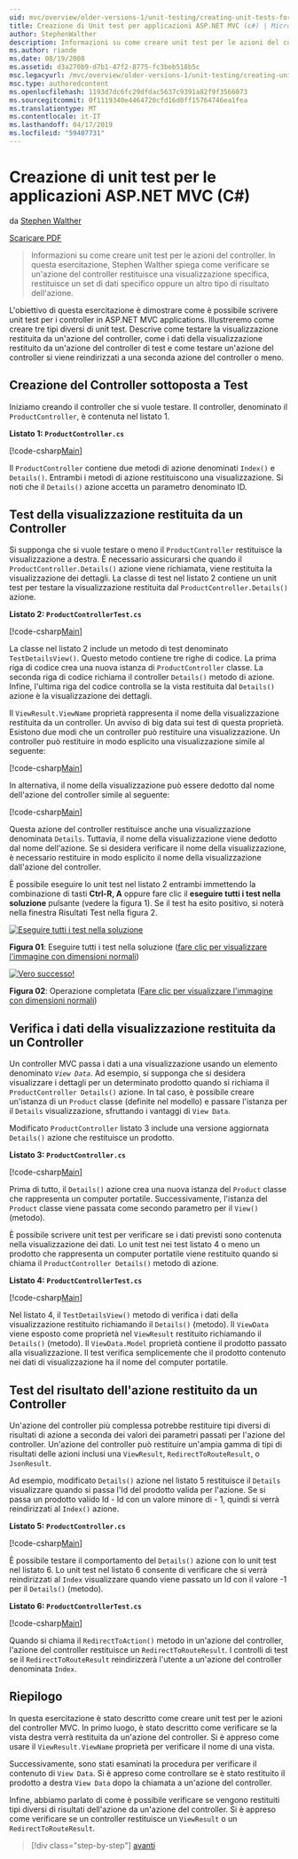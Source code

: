 ```yaml
---
uid: mvc/overview/older-versions-1/unit-testing/creating-unit-tests-for-asp-net-mvc-applications-cs
title: Creazione di Unit test per applicazioni ASP.NET MVC (c#) | Microsoft Docs
author: StephenWalther
description: Informazioni su come creare unit test per le azioni del controller. In questa esercitazione, Stephen Walther spiega come verificare se un'azione del controller restituisce un ParteI...
ms.author: riande
ms.date: 08/19/2008
ms.assetid: d3a270b9-d7b1-47f2-8775-fc3beb518b5c
msc.legacyurl: /mvc/overview/older-versions-1/unit-testing/creating-unit-tests-for-asp-net-mvc-applications-cs
msc.type: authoredcontent
ms.openlocfilehash: 1193d7dc6fc29dfdac5637c9391a82f9f3566073
ms.sourcegitcommit: 0f1119340e4464720cfd16d0ff15764746ea1fea
ms.translationtype: MT
ms.contentlocale: it-IT
ms.lasthandoff: 04/17/2019
ms.locfileid: "59407731"
---
```

# <a name="creating-unit-tests-for-aspnet-mvc-applications-c"></a>Creazione di unit test per le applicazioni ASP.NET MVC (C#)

da [Stephen Walther](https://github.com/StephenWalther)

[Scaricare PDF](http://download.microsoft.com/download/8/4/8/84843d8d-1575-426c-bcb5-9d0c42e51416/ASPNET_MVC_Tutorial_07_CS.pdf)

> Informazioni su come creare unit test per le azioni del controller. In questa esercitazione, Stephen Walther spiega come verificare se un'azione del controller restituisce una visualizzazione specifica, restituisce un set di dati specifico oppure un altro tipo di risultato dell'azione.


L'obiettivo di questa esercitazione è dimostrare come è possibile scrivere unit test per i controller in ASP.NET MVC applications. Illustreremo come creare tre tipi diversi di unit test. Descrive come testare la visualizzazione restituita da un'azione del controller, come i dati della visualizzazione restituito da un'azione del controller di test e come testare un'azione del controller si viene reindirizzati a una seconda azione del controller o meno.

## <a name="creating-the-controller-under-test"></a>Creazione del Controller sottoposta a Test

Iniziamo creando il controller che si vuole testare. Il controller, denominato il `ProductController`, è contenuta nel listato 1.

**Listato 1: `ProductController.cs`**

[!code-csharp[Main](creating-unit-tests-for-asp-net-mvc-applications-cs/samples/sample1.cs)]

Il `ProductController` contiene due metodi di azione denominati `Index()` e `Details()`. Entrambi i metodi di azione restituiscono una visualizzazione. Si noti che il `Details()` azione accetta un parametro denominato ID.

## <a name="testing-the-view-returned-by-a-controller"></a>Test della visualizzazione restituita da un Controller

Si supponga che si vuole testare o meno il `ProductController` restituisce la visualizzazione a destra. È necessario assicurarsi che quando il `ProductController.Details()` azione viene richiamata, viene restituita la visualizzazione dei dettagli. La classe di test nel listato 2 contiene un unit test per testare la visualizzazione restituita dal `ProductController.Details()` azione.

**Listato 2: `ProductControllerTest.cs`**

[!code-csharp[Main](creating-unit-tests-for-asp-net-mvc-applications-cs/samples/sample2.cs)]

La classe nel listato 2 include un metodo di test denominato `TestDetailsView()`. Questo metodo contiene tre righe di codice. La prima riga di codice crea una nuova istanza di `ProductController` classe. La seconda riga di codice richiama il controller `Details()` metodo di azione. Infine, l'ultima riga del codice controlla se la vista restituita dal `Details()` azione è la visualizzazione dei dettagli.

Il `ViewResult.ViewName` proprietà rappresenta il nome della visualizzazione restituita da un controller. Un avviso di big data sui test di questa proprietà. Esistono due modi che un controller può restituire una visualizzazione. Un controller può restituire in modo esplicito una visualizzazione simile al seguente:

[!code-csharp[Main](creating-unit-tests-for-asp-net-mvc-applications-cs/samples/sample3.cs)]

In alternativa, il nome della visualizzazione può essere dedotto dal nome dell'azione del controller simile al seguente:

[!code-csharp[Main](creating-unit-tests-for-asp-net-mvc-applications-cs/samples/sample4.cs)]

Questa azione del controller restituisce anche una visualizzazione denominata `Details`. Tuttavia, il nome della visualizzazione viene dedotto dal nome dell'azione. Se si desidera verificare il nome della visualizzazione, è necessario restituire in modo esplicito il nome della visualizzazione dall'azione del controller.

È possibile eseguire lo unit test nel listato 2 entrambi immettendo la combinazione di tasti **Ctrl-R, A** oppure fare clic il **eseguire tutti i test nella soluzione** pulsante (vedere la figura 1). Se il test ha esito positivo, si noterà nella finestra Risultati Test nella figura 2.


[![Eseguire tutti i test nella soluzione](creating-unit-tests-for-asp-net-mvc-applications-cs/_static/image2.png)](creating-unit-tests-for-asp-net-mvc-applications-cs/_static/image1.png)

**Figura 01**: Eseguire tutti i test nella soluzione ([fare clic per visualizzare l'immagine con dimensioni normali](creating-unit-tests-for-asp-net-mvc-applications-cs/_static/image3.png))


[![Vero successo!](creating-unit-tests-for-asp-net-mvc-applications-cs/_static/image5.png)](creating-unit-tests-for-asp-net-mvc-applications-cs/_static/image4.png)

**Figura 02**: Operazione completata ([Fare clic per visualizzare l'immagine con dimensioni normali](creating-unit-tests-for-asp-net-mvc-applications-cs/_static/image6.png))


## <a name="testing-the-view-data-returned-by-a-controller"></a>Verifica i dati della visualizzazione restituita da un Controller

Un controller MVC passa i dati a una visualizzazione usando un elemento denominato *`View Data`*. Ad esempio, si supponga che si desidera visualizzare i dettagli per un determinato prodotto quando si richiama il `ProductController Details()` azione. In tal caso, è possibile creare un'istanza di un `Product` classe (definite nel modello) e passare l'istanza per il `Details` visualizzazione, sfruttando i vantaggi di `View Data`.

Modificato `ProductController` listato 3 include una versione aggiornata `Details()` azione che restituisce un prodotto.

**Listato 3: `ProductController.cs`**

[!code-csharp[Main](creating-unit-tests-for-asp-net-mvc-applications-cs/samples/sample5.cs)]

Prima di tutto, il `Details()` azione crea una nuova istanza del `Product` classe che rappresenta un computer portatile. Successivamente, l'istanza del `Product` classe viene passata come secondo parametro per il `View()` (metodo).

È possibile scrivere unit test per verificare se i dati previsti sono contenuta nella visualizzazione dei dati. Lo unit test nei test listato 4 o meno un prodotto che rappresenta un computer portatile viene restituito quando si chiama il `ProductController Details()` metodo di azione.

**Listato 4: `ProductControllerTest.cs`**

[!code-csharp[Main](creating-unit-tests-for-asp-net-mvc-applications-cs/samples/sample6.cs)]

Nel listato 4, il `TestDetailsView()` metodo di verifica i dati della visualizzazione restituito richiamando il `Details()` (metodo). Il `ViewData` viene esposto come proprietà nel `ViewResult` restituito richiamando il `Details()` (metodo). Il `ViewData.Model` proprietà contiene il prodotto passato alla visualizzazione. Il test verifica semplicemente che il prodotto contenuto nei dati di visualizzazione ha il nome del computer portatile.

## <a name="testing-the-action-result-returned-by-a-controller"></a>Test del risultato dell'azione restituito da un Controller

Un'azione del controller più complessa potrebbe restituire tipi diversi di risultati di azione a seconda dei valori dei parametri passati per l'azione del controller. Un'azione del controller può restituire un'ampia gamma di tipi di risultati delle azioni inclusi una `ViewResult`, `RedirectToRouteResult`, o `JsonResult`.

Ad esempio, modificato `Details()` azione nel listato 5 restituisce il `Details` visualizzare quando si passa l'Id del prodotto valida per l'azione. Se si passa un prodotto valido Id - Id con un valore minore di - 1, quindi si verrà reindirizzati al `Index()` azione.

**Listato 5: `ProductController.cs`**

[!code-csharp[Main](creating-unit-tests-for-asp-net-mvc-applications-cs/samples/sample7.cs)]

È possibile testare il comportamento del `Details()` azione con lo unit test nel listato 6. Lo unit test nel listato 6 consente di verificare che si verrà reindirizzati al `Index` visualizzare quando viene passato un Id con il valore -1 per il `Details()` (metodo).

**Listato 6: `ProductControllerTest.cs`**

[!code-csharp[Main](creating-unit-tests-for-asp-net-mvc-applications-cs/samples/sample8.cs)]

Quando si chiama il `RedirectToAction()` metodo in un'azione del controller, l'azione del controller restituisce un `RedirectToRouteResult`. I controlli di test se il `RedirectToRouteResult` reindirizzerà l'utente a un'azione del controller denominata `Index`.

## <a name="summary"></a>Riepilogo

In questa esercitazione è stato descritto come creare unit test per le azioni del controller MVC. In primo luogo, è stato descritto come verificare se la vista destra verrà restituita da un'azione del controller. Si è appreso come usare il `ViewResult.ViewName` proprietà per verificare il nome di una vista.

Successivamente, sono stati esaminati la procedura per verificare il contenuto di `View Data`. Si è appreso come controllare se è stato restituito il prodotto a destra `View Data` dopo la chiamata a un'azione del controller.

Infine, abbiamo parlato di come è possibile verificare se vengono restituiti tipi diversi di risultati dell'azione da un'azione del controller. Si è appreso come verificare se un controller restituisce un `ViewResult` o un `RedirectToRouteResult`.

> [!div class="step-by-step"]
> [avanti](creating-unit-tests-for-asp-net-mvc-applications-vb.md)
